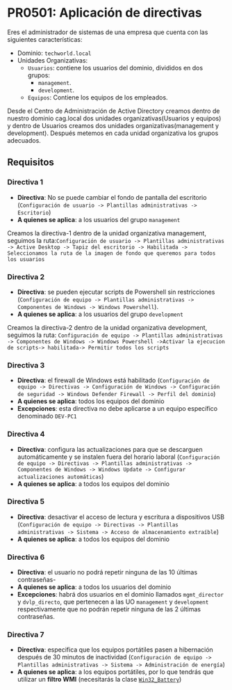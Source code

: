 # PR0501: Aplicación de directivas

Eres el administrador de sistemas de una empresa que cuenta con las siguientes características:

- Dominio: `techworld.local`
- Unidades Organizativas:
    - `Usuarios`: contiene los usuarios del dominio, divididos en dos grupos:
        - `management`.
        - `development`.
    - `Equipos`: Contiene los equipos de los empleados.

Desde el Centro de Administración de Active Directory creamos dentro de nuestro dominio cag.local dos unidades organizativas(Usuarios y equipos) y dentro de Usuarios creamos dos unidades organizativas(management y development). Después metemos en cada unidad organizativa los grupos adecuados.

## Requisitos

### Directiva 1

- **Directiva**: No se puede  cambiar el fondo de pantalla del escritorio (`Configuración de usuario -> Plantillas administrativas -> Escritorio`)
- **A quienes se aplica**: a los usuarios del grupo `management`
  
Creamos la directiva-1 dentro de la unidad organizativa management, seguimos la ruta:`Configuración de usuario -> Plantillas administrativas -> Active Desktop -> Tapiz del escritorio -> Habilitada -> Seleccionamos la ruta de la imagen de fondo que queremos para todos los usuarios`

### Directiva 2

- **Directiva**: se pueden ejecutar scripts de Powershell sin restricciones (`Configuración de equipo -> Plantillas administrativas -> Componentes de Windows -> Windows Powershell`).
- **A quienes se aplica**: a los usuarios del grupo `development`
  
Creamos la directiva-2 dentro de la unidad organizativa development, seguimos la ruta: `Configuración de equipo -> Plantillas administrativas -> Componentes de Windows -> Windows Powershell ->Activar la ejecucion de scripts-> habilitada-> Permitir todos los scripts`

### Directiva 3

- **Directiva**: el firewall de Windows está habilitado (`Configuración de equipo -> Directivas -> Configuración de Windows -> Configuración de seguridad -> Windows Defender Firewall -> Perfil del dominio`)
- **A quienes se aplica**: todos los equipos del dominio
- **Excepciones**: esta directiva no debe aplicarse a un equipo específico denominado `DEV-PC1`


### Directiva 4

- **Directiva**: configura las actualizaciones para que se descarguen automáticamente y se instalen fuera del horario laboral (`Configuración de equipo -> Directivas -> Plantillas administrativas -> Componentes de Windows -> Windows Update -> Configurar actualizaciones automáticas`)
- **A quienes se aplica**: a todos los equipos del dominio

### Directiva 5

- **Directiva**: desactivar el acceso de lectura y escritura a dispositivos USB (`Configuración de equipo -> Directivas -> Plantillas administrativas -> Sistema -> Acceso de almacenamiento extraíble`)
- **A quienes se aplica**: a todos los equipos del dominio

### Directiva 6

- **Directiva**: el usuario no podrá repetir ninguna de las 10 últimas contraseñas-
- **A quienes se aplica**: a todos los usuarios del dominio
- **Excepciones**: habrá dos usuarios en el dominio llamados `mgmt_director` y `dvlp_directo`, que pertenecen a las UO `management` y `development` respectivamente que no podrán repetir ninguna de las 2 últimas contraseñas.

### Directiva 7

- **Directiva**: especifica que los equipos portátiles pasen a hibernación después de 30 minutos de inactividad (`Configuración de equipo -> Plantillas administrativas -> Sistema -> Administración de energía`)
- **A quienes se aplica**: a los equipos portátiles, por lo que tendrás que utilizar un **filtro WMI** (necesitarás la clase [`Win32_Battery`](https://powershell.one/wmi/root/cimv2/win32_battery))